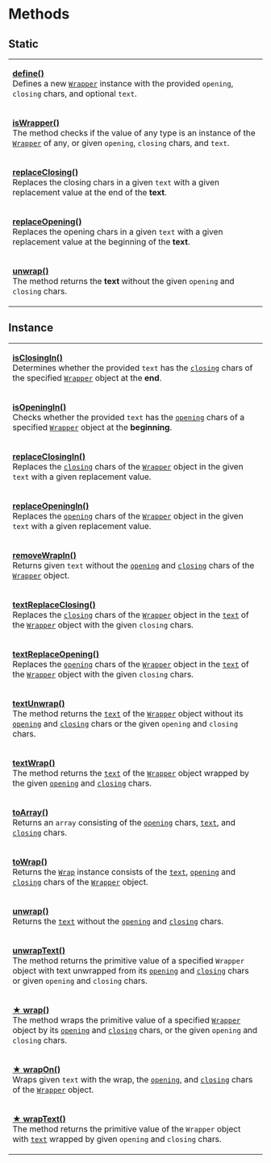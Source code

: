 # Methods

## Static

|                                                                                                                                                                                                                                                                                                                         |
| ----------------------------------------------------------------------------------------------------------------------------------------------------------------------------------------------------------------------------------------------------------------------------------------------------------------------- |
| <p><strong></strong><a href="../../static/methods/define.md"><strong>define()</strong></a><br>Defines a new <a href="../../overview.md"><code>Wrapper</code></a> instance with the provided <code>opening</code>, <code>closing</code> chars, and optional <code>text</code>.</p>                                       |
| <p><strong></strong><a href="../../static/methods/iswrapper.md"><strong>isWrapper()</strong></a><br>The method checks if the value of any type is an instance of the <a href="../../overview.md"><code>Wrapper</code></a> of any, or given <code>opening</code>, <code>closing</code> chars, and <code>text</code>.</p> |
| <p><strong></strong><a href="../../static/methods/replaceclosing.md"><strong>replaceClosing()</strong></a><br>Replaces the closing chars in a given <code>text</code> with a given replacement value at the end of the <strong>text</strong>.</p>                                                                       |
| <p><strong></strong><a href="../../static/methods/replaceopening.md"><strong>replaceOpening()</strong></a><br>Replaces the opening chars in a given <code>text</code> with a given replacement value at the beginning of the <strong>text</strong>.</p>                                                                 |
| <p><strong></strong><a href="../../static/methods/unwrap.md"><strong>unwrap()</strong></a><br>The method returns the <strong>text</strong> without the given <code>opening</code> and <code>closing</code> chars.</p>                                                                                                   |

## Instance

|                                                                                                                                                                                                                                                                                                                                                                                                                                                                                                                           |
| ------------------------------------------------------------------------------------------------------------------------------------------------------------------------------------------------------------------------------------------------------------------------------------------------------------------------------------------------------------------------------------------------------------------------------------------------------------------------------------------------------------------------- |
| <p><strong></strong><a href="isclosingin.md"><strong>isClosingIn()</strong></a><br>Determines whether the provided <code>text</code> has the <a href="../../../wrap/accessors/#wrap.prototype.closing"><code>closing</code></a> chars of the specified <a href="../../overview.md"><code>Wrapper</code></a> object at the <strong>end</strong>.</p>                                                                                                                                                                       |
| <p><strong></strong><a href="isopeningin.md"><strong>isOpeningIn()</strong></a><br>Checks whether the provided <code>text</code> has the <a href="../../../wrap/accessors/#wrap.prototype.opening"><code>opening</code></a> chars of a specified <a href="../../overview.md"><code>Wrapper</code></a> object at the <strong>beginning</strong>.</p>                                                                                                                                                                       |
| <p><strong></strong><a href="replaceclosingin.md"><strong>replaceClosingIn()</strong></a><br>Replaces the <a href="../../../wrap/accessors/#wrap.prototype.closing"><code>closing</code></a> chars of the <a href="../../overview.md"><code>Wrapper</code></a> object in the given <code>text</code> with a given replacement value.</p>                                                                                                                                                                                  |
| <p><strong></strong><a href="replaceopeningin.md"><strong>replaceOpeningIn()</strong></a><br>Replaces the <a href="../../../wrap/accessors/#wrap.prototype.opening"><code>opening</code></a> chars of the <a href="../../overview.md"><code>Wrapper</code></a> object in the given <code>text</code> with a given replacement value.</p>                                                                                                                                                                                  |
| <p><strong></strong><a href="removewrapin.md"><strong>removeWrapIn()</strong></a><br>Returns given <code>text</code> without the <a href="../../../wrap/accessors/#wrap.prototype.opening"><code>opening</code></a> and <a href="../../../wrap/accessors/#wrap.prototype.closing"><code>closing</code></a> chars of the <a href="../../overview.md"><code>Wrapper</code></a> object.</p>                                                                                                                                  |
| <p><strong></strong><a href="textreplaceclosing.md"><strong>textReplaceClosing()</strong></a><br>Replaces the <a href="../../../wrap/accessors/#wrap.prototype.closing"><code>closing</code></a> chars of the <a href="../../overview.md"><code>Wrapper</code></a> object in the <a href="../../../wrap/accessors/#wrap.prototype.text"><code>text</code></a> of the <a href="../../overview.md"><code>Wrapper</code></a> object with the given <code>closing</code> chars.</p>                                           |
| <p><strong></strong><a href="textreplaceopening.md"><strong>textReplaceOpening()</strong></a><br>Replaces the <a href="../../../wrap/accessors/#wrap.prototype.opening"><code>opening</code></a> chars of the <a href="../../overview.md"><code>Wrapper</code></a> object in the <a href="../../../wrap/accessors/#wrap.prototype.text"><code>text</code></a> of the <a href="../../overview.md"><code>Wrapper</code></a> object with the given <code>closing</code> chars.</p>                                           |
| <p><strong></strong><a href="textunwrap.md"><strong>textUnwrap()</strong></a><br>The method returns the <a href="../../../wrap/accessors/#wrap.prototype.text"><code>text</code></a> of the <a href="../../overview.md"><code>Wrapper</code></a> object without its <a href="../../../wrap/accessors/#wrap.prototype.opening"><code>opening</code></a> and <a href="../../../wrap/accessors/#wrap.prototype.closing"><code>closing</code></a> chars or the given <code>opening</code> and <code>closing</code> chars.</p> |
| <p><strong></strong><a href="textwrap.md"><strong>textWrap()</strong></a><br>The method returns the <a href="../../../wrap/accessors/#wrap.prototype.text"><code>text</code></a> of the <a href="../../overview.md"><code>Wrapper</code></a> object wrapped by the given <a href="../../../wrap/accessors/#wrap.prototype.opening"><code>opening</code></a> and <a href="../../../wrap/accessors/#wrap.prototype.closing"><code>closing</code></a> chars.</p>                                                             |
| <p><strong></strong><a href="toarray.md"><strong>toArray()</strong></a><br>Returns an <code>array</code> consisting of the <a href="../../../wrap/accessors/#wrap.prototype.opening"><code>opening</code></a> chars, <a href="../../../wrap/accessors/#wrap.prototype.text"><code>text</code></a>, and <a href="../../../wrap/accessors/#wrap.prototype.closing"><code>closing</code></a> chars.</p>                                                                                                                      |
| <p><strong></strong><a href="towrap.md"><strong>toWrap()</strong></a><br>Returns the <a href="../../../wrap/overview.md"><code>Wrap</code></a> instance consists of the <a href="../../../wrap/accessors/#wrap.prototype.text"><code>text</code></a>, <a href="../../../wrap/accessors/#wrap.prototype.opening"><code>opening</code></a> and <a href="../../../wrap/accessors/#wrap.prototype.closing"><code>closing</code></a> chars of the <a href="../../overview.md"><code>Wrapper</code></a> object.</p>             |
| <p><strong></strong><a href="unwrap.md"><strong>unwrap()</strong></a><br>Returns the <a href="../../../wrap/accessors/#wrap.prototype.text"><code>text</code></a> without the <a href="../../../wrap/accessors/#wrap.prototype.opening"><code>opening</code></a> and <a href="../../../wrap/accessors/#wrap.prototype.closing"><code>closing</code></a> chars.</p>                                                                                                                                                        |
| <p><strong></strong><a href="unwraptext.md"><strong>unwrapText()</strong></a><br>The method returns the primitive value of a specified <code>Wrapper</code> object with text unwrapped from its <a href="../../../wrap/accessors/#wrap.prototype.opening"><code>opening</code></a> and <a href="../../../wrap/accessors/#wrap.prototype.closing"><code>closing</code></a> chars or given <code>opening</code> and <code>closing</code> chars.</p>                                                                         |
| <p><strong></strong><a href="wrap.md"><strong>★ wrap()</strong></a><br>The method wraps the primitive value of a specified <a href="../../overview.md"><code>Wrapper</code></a> object by its <a href="../../../wrap/accessors/#wrap.prototype.opening"><code>opening</code></a> and <a href="../../../wrap/accessors/#wrap.prototype.closing"><code>closing</code></a> chars, or the given <code>opening</code> and <code>closing</code> chars.</p>                                                                      |
| <p><strong></strong><a href="wrapon.md"><strong>★ wrapOn()</strong></a><br>Wraps given <code>text</code> with the wrap, the <a href="../../../wrap/accessors/#wrap.prototype.opening"><code>opening</code></a>, and <a href="../../../wrap/accessors/#wrap.prototype.closing"><code>closing</code></a> chars of the <a href="../../overview.md"><code>Wrapper</code></a> object.</p>                                                                                                                                      |
| <p><strong></strong><a href="wraptext.md"><strong>★ wrapText()</strong></a><br>The method returns the primitive value of the <code>Wrapper</code> object with <a href="../../../wrap/accessors/#wrap.prototype.text"><code>text</code></a> wrapped by given <code>opening</code> and <code>closing</code> chars.</p>                                                                                                                                                                                                      |
